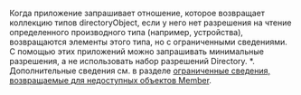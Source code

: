 
<!-- markdownlint-disable MD041-->

Когда приложение запрашивает отношение, которое возвращает коллекцию типов directoryObject, если у него нет разрешения на чтение определенного производного типа (например, устройства), возвращаются элементы этого типа, но с ограниченными сведениями. С помощью этих приложений можно запрашивать минимальные разрешения, а не использовать набор разрешений Directory. *. Дополнительные сведения см. в разделе [ограниченные сведения, возвращаемые для недоступных объектов Member](/graph/permissions-reference#limited-information-returned-for-inaccessible-member-objects).

